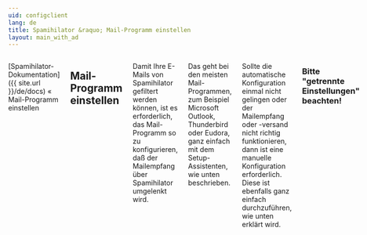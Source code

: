 ```yaml
---
uid: configclient
lang: de
title: Spamihilator &raquo; Mail-Programm einstellen
layout: main_with_ad
---
```


<div class="row">
<div class="twelve columns" markdown="1">

[Spamihilator-Dokumentation]({{ site.url }}/de/docs) &laquo; Mail-Programm einstellen

## Mail-Programm einstellen

Damit Ihre E-Mails von Spamihilator gefiltert werden können, ist es erforderlich, das Mail-Programm so zu konfigurieren, daß der Mailempfang über Spamihilator umgelenkt wird.

Das geht bei den meisten Mail-Programmen, zum Beispiel Microsoft Outlook, Thunderbird oder Eudora, ganz einfach mit dem Setup-Assistenten, wie unten beschrieben.

Sollte die automatische Konfiguration einmal nicht gelingen oder der Mailempfang oder -versand nicht richtig funktionieren, dann ist eine manuelle Konfiguration erforderlich. Diese ist ebenfalls ganz einfach durchzuführen, wie unten erklärt wird.

### Bitte "getrennte Einstellungen" beachten!

Bitte beachten Sie, daß im Mail-Konto für Empfangen und Senden getrennte Einstellungen eingestellt werden müssen, denn Spamihilator wird nur beim Mail-_Empfang_ eingeschaltet.

Das ist ein wichtiger Punkt, den man vielleicht sogar mit einem Blick in die Mailkonto-Einstellungen überprüfen sollte, bevor man das erste Mal mit Spamihilator Mails empfängt. Siehe auch Screenshots unten.

### Konfiguration mit dem Setup-Assistenten

Am Einfachsten benutzen Sie zum Konfigurieren des Mailprogramms den mitgelieferten Setup-Assistenten, der nach der Installation automatisch gestartet wird.

Sie können den Setup-Assistenten auch später noch aufrufen, indem Sie **Spamihilator/Setup-Assistent** aus dem Startmenü wählen.

Der Setup-Assistent führt Sie intuitiv durch ein paar wenige Entscheidungen und erledigt den Rest automatisch.

### Manuelle Konfiguration

1.  Öffnen Sie Ihr E-Mail-Programm und dann die Einstellungen Ihres aktuellen Mail-Kontos  

2.  Geben Sie den Benutzernamen in folgendem Format an:  

        pop3server&benutzername[&port]

    Oder wenn Sie einen <abbr title="Internet Message Access Protocol">IMAP</abbr>-Server benutzen:

        imapserver&benutzername[&port]

    _Die Angabe des Ports ist dabei optional._  

    Beispiele:

        pop.gmx.net&anyuser@gmx.net&110
        pop3.web.de&freemailuser
        mail.anyserver.com&anyuser
        imap.theserver.com&myself&143
        imap.anotherserver.com&someoneelse

3.  Geben Sie als <abbr title="Post Office Protocol 3">POP3</abbr>-Server/<abbr title="Internet Message Access Protocol">IMAP</abbr>-Server _localhost_ an (alternativ: _127.0.0.1_)  

4.  Speichern Sie Ihre Einstellungen, indem Sie auf **OK** klicken.

### Hinweise

Im Spamihilator-Forum gibt es eine Liste von bekannten Providern mit den jeweilgen Einstellungen: [http://www.spamihilator.com/forum](http://www.spamihilator.com/forum/viewtopic.php?t=523).

### Beispiele

Nachfolgend ein Beispiel aus Microsoft® Outlook:

![]({{ site.url }}/images/docs/de/mailclientaccountsettings.png)

Das folgende Beispiel zeigt die Kontoeinstellungen in in Microsoft® Outlook 2010:

Der erste Screenshot enthält die Angaben für den Mailempfang. Für Spamihilator wurden die Einträge in "Posteingangsserver" und "Benutzername" modifiziert.

![]({{ site.url }}/images/docs/de/outlook-2010-internet-e-mail-einstellungen-a.png)

![]({{ site.url }}/images/docs/de/outlook-2010-internet-e-mail-einstellungen-b.png)

Der Reiter "Postausgangsserver" verdient besondere Beachtung, denn hier befindet sich die entscheidende Einstellungsmöglichkeit für getrennte Einstellungen für Empfangen und Senden. Per Default ist meist aktiviert "Gleiche Einstellungen ...", für Spamihilator müssen hier die Original-Einstellungen extra nochmals eingegeben werden, da Spamihilator am Senden nicht beteiligt ist.

![]({{ site.url }}/images/docs/de/outlook-2010-internet-e-mail-einstellungen-c.png)

![]({{ site.url }}/images/docs/de/outlook-2010-internet-e-mail-einstellungen-d.png)

Bei Posteingangsserver sollte keine gesicherte Verbindung mit <abbr title="Secure Sockets Layer">SSL</abbr>/TLS aktiviert werden, selbst wenn das Mail-Konto diese benötigt, denn Spamihilator übernimmt die sichere Verbindung zum Mail-Server automatisch. Dagegen muß für den Postausgangsserver ggf. eine sichere Verbindung eingestellt werden.

![]({{ site.url }}/images/docs/de/outlook-2010-internet-e-mail-einstellungen-e.png)

</div>
</div>
